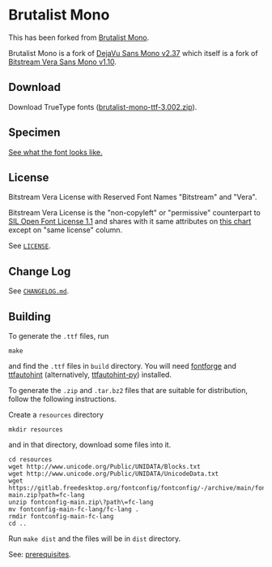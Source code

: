# Brutalist Mono

This has been forked from [Brutalist Mono](https://github.com/BRUTALISM/Brutalist).

Brutalist Mono is a fork of [DejaVu Sans Mono v2.37](https://github.com/dejavu-fonts/dejavu-fonts) which itself is a fork of [Bitstream Vera Sans Mono v1.10](https://web.archive.org/web/20210314185159/https://www.gnome.org/fonts/).

## Download

Download TrueType fonts ([brutalist-mono-ttf-3.002.zip](https://github.com/stlee42/BrutalistMono/releases/download/v3.002/brutalist-mono-ttf-3.002.zip)).

## Specimen

[See what the font looks like.](specimen.md)

## License

Bitstream Vera License with Reserved Font Names "Bitstream" and "Vera".

Bitstream Vera License is the "non-copyleft" or "permissive" counterpart to [SIL Open Font License 1.1](https://choosealicense.com/licenses/ofl-1.1/) and shares with it same attributes on [this chart](https://choosealicense.com/appendix/) except on "same license" column.

See [`LICENSE`](LICENSE).

## Change Log

See [`CHANGELOG.md`](CHANGELOG.md).

## Building

To generate the `.ttf` files, run

```
make
```

and find the `.ttf` files in `build` directory. You will need [fontforge](https://fontforge.org) and [ttfautohint](https://freetype.org/ttfautohint/) (alternatively, [ttfautohint-py](https://github.com/fonttools/ttfautohint-py)) installed.

To generate the `.zip` and `.tar.bz2` files that are suitable for distribution, follow the following instructions.

Create a `resources` directory

```
mkdir resources
```

and in that directory, download some files into it.

```
cd resources
wget http://www.unicode.org/Public/UNIDATA/Blocks.txt
wget http://www.unicode.org/Public/UNIDATA/UnicodeData.txt
wget https://gitlab.freedesktop.org/fontconfig/fontconfig/-/archive/main/fontconfig-main.zip?path=fc-lang
unzip fontconfig-main.zip\?path\=fc-lang
mv fontconfig-main-fc-lang/fc-lang .
rmdir fontconfig-main-fc-lang
cd ..
```

Run `make dist` and the files will be in `dist` directory.

See: [prerequisites](BUILDING.md).
